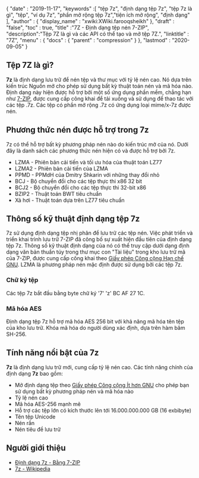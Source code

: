 {
  "date" : "2019-11-17",
  "keywords" :[ "tệp 7z", "định dạng tệp 7z", "tệp 7z là gì", "tệp", "ví dụ 7z", "phần mở rộng tệp 7z","tiện ích mở rộng", "định dạng" ],
  "author" : {
    "display_name" : "xwiki:XWiki.farooqsheikh"
},
  "draft" : "false",
  "toc" : true,
  "title" :"7Z - Định dạng tệp nén 7-ZIP",
  "description":"Tệp 7Z là gì và các API có thể tạo và mở tệp 7Z.",
  "linktitle" : "7Z",
  "menu" : {
    "docs" : {
      "parent" : "compression"
}
},
  "lastmod" : "2020-09-05"
}

## Tệp 7Z là gì?

**7z** là định dạng lưu trữ để nén tệp và thư mục với tỷ lệ nén cao. Nó dựa trên kiến trúc Nguồn mở cho phép sử dụng bất kỳ thuật toán nén và mã hóa nào. Định dạng này hiện được hỗ trợ bởi một số ứng dụng phần mềm, chẳng hạn như [7-ZIP](https://www.7-zip.org/), được cung cấp công khai để tải xuống và sử dụng để thao tác với các tệp .7z. Các tệp có phần mở rộng .7z có ứng dụng loại mime/x-7z được nén.

## Phương thức nén được hỗ trợ trong 7z ##

7z có thể hỗ trợ bất kỳ phương pháp nén nào do kiến trúc mở của nó. Dưới đây là danh sách các phương thức nén hiện có và được hỗ trợ bởi 7z.

* LZMA - Phiên bản cải tiến và tối ưu hóa của thuật toán LZ77
* LZMA2 - Phiên bản cải tiến của LZMA
* PPMD - PPMdH của Dmitry Shkarin với những thay đổi nhỏ
* BCJ - Bộ chuyển đổi cho các tệp thực thi x86 32 bit
* BCJ2 - Bộ chuyển đổi cho các tệp thực thi 32-bit x86
* BZIP2 - Thuật toán BWT tiêu chuẩn
* Xả hơi - Thuật toán dựa trên LZ77 tiêu chuẩn

## Thông số kỹ thuật định dạng tệp 7z

7z sử dụng định dạng tệp nhị phân để lưu trữ các tệp nén. Việc phát triển và triển khai trình lưu trữ 7-ZIP đã công bố sự xuất hiện đầu tiên của định dạng tệp 7z. Thông số kỹ thuật định dạng của nó có thể truy cập dưới dạng định dạng văn bản thuần túy trong thư mục con "Tài liệu" trong kho lưu trữ mã của 7-ZIP, được cung cấp công khai theo [Giấy phép Công cộng Hạn chế GNU](https://www.gnu.org/copyleft/lesser.html). LZMA là phương pháp nén mặc định được sử dụng bởi các tệp 7z.

### Chữ ký tệp

Các tệp 7z bắt đầu bằng byte chữ ký '7' 'z' BC AF 27 1C.

### Mã hóa AES

Định dạng tệp 7z hỗ trợ mã hóa AES 256 bit với khả năng mã hóa tên tệp của kho lưu trữ. Khóa mã hóa do người dùng xác định, dựa trên hàm băm SH-256.

## Tính năng nổi bật của 7z

**7z** là định dạng lưu trữ mới, cung cấp tỷ lệ nén cao. Các tính năng chính của định dạng **7z** bao gồm:

* Mở định dạng tệp theo [Giấy phép Công cộng Ít hơn GNU](https://www.gnu.org/copyleft/lesser.html) cho phép bạn sử dụng bất kỳ phương pháp nén và mã hóa nào
* Tỷ lệ nén cao
* Mã hóa AES-256 mạnh mẽ
* Hỗ trợ các tệp lớn có kích thước lên tới 16.000.000.000 GB (16 exbibyte)
* Tên tệp Unicode
* Nén rắn
* Nén tiêu đề lưu trữ

## Người giới thiệu

* [Định dạng 7z - Bằng 7-ZIP](https://www.7-zip.org/7z.html)
* [7z - Wikipedia](https://en.wikipedia.org/wiki/7z)

